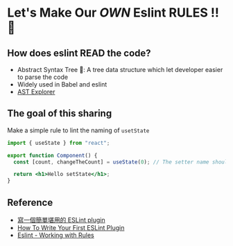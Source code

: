 # Let's Make Our _OWN_ Eslint RULES !! 🚀

## How does eslint READ the code?

- Abstract Syntax Tree 🌲: A tree data structure which let developer easier to parse the code
- Widely used in Babel and eslint
- [AST Explorer](https://astexplorer.net/)

## The goal of this sharing

Make a simple rule to lint the naming of `usetState`

```jsx
import { useState } from "react";

export function Component() {
  const [count, changeTheCount] = useState(0); // The setter name should be `setCount`

  return <h1>Hello setState</h1>;
}
```

## Reference

- [寫一個簡單堪用的 ESLint plugin](https://blog.techbridge.cc/2021/03/20/write-your-own-eslint-plugin/)
- [How To Write Your First ESLint Plugin](https://dev.to/spukas/how-to-write-your-first-eslint-plugin-145)
- [Eslint - Working with Rules](https://eslint.org/docs/developer-guide/working-with-rules)
